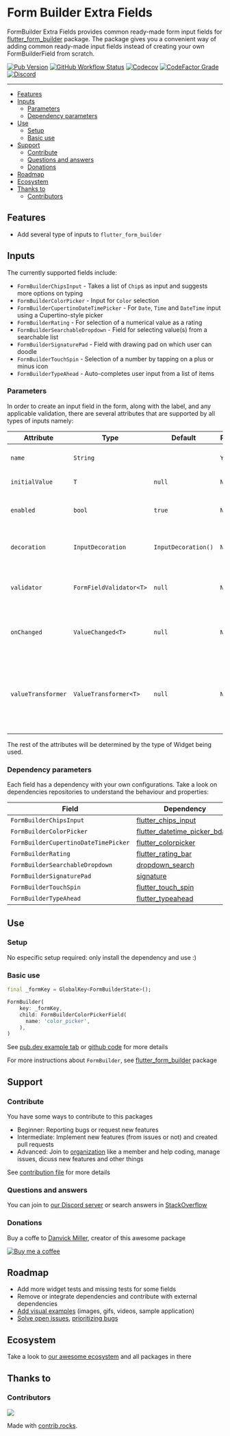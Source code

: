 # Form Builder Extra Fields

FormBuilder Extra Fields provides common ready-made form input fields for [flutter_form_builder](https://pub.dev/packages/flutter_form_builder) package. The package gives you a convenient way of adding common ready-made input fields instead of creating your own FormBuilderField from scratch.


[![Pub Version](https://img.shields.io/pub/v/form_builder_extra_fields?logo=flutter&style=for-the-badge)](https://pub.dev/packages/form_builder_extra_fields)
[![GitHub Workflow Status](https://img.shields.io/github/workflow/status/flutter-form-builder-ecosystem/form_builder_extra_fields/Base?logo=github&style=for-the-badge)](https://github.com/flutter-form-builder-ecosystem/form_builder_extra_fields/actions/workflows/base.yaml)
[![Codecov](https://img.shields.io/codecov/c/github/flutter-form-builder-ecosystem/form_builder_extra_fields?logo=codecov&style=for-the-badge)](https://codecov.io/gh/flutter-form-builder-ecosystem/form_builder_extra_fields/)
[![CodeFactor Grade](https://img.shields.io/codefactor/grade/github/flutter-form-builder-ecosystem/form_builder_extra_fields?logo=codefactor&style=for-the-badge)](https://www.codefactor.io/repository/github/flutter-form-builder-ecosystem/form_builder_extra_fields)
[![Discord](https://img.shields.io/discord/985922433578053673?logo=discord&style=for-the-badge)](https://discord.com/invite/25KNPMJQf2)
___

- [Features](#features)
- [Inputs](#inpus)
    - [Parameters](#parameters)
    - [Dependency parameters](#dependency-parameters)
- [Use](#use)
    - [Setup](#setup)
    - [Basic use](#basic-use)
- [Support](#support)
    - [Contribute](#contribute)
    - [Questions and answers](#questions-and-answers)
    - [Donations](#donations)
- [Roadmap](#roadmap)
- [Ecosystem](#ecosystem)
- [Thanks to](#thanks-to)
    - [Contributors](#contributors)

## Features

- Add several type of inputs to `flutter_form_builder`

## Inputs

The currently supported fields include:

* `FormBuilderChipsInput` - Takes a list of `Chip`s as input and suggests more options on typing
* `FormBuilderColorPicker` - Input for `Color` selection
* `FormBuilderCupertinoDateTimePicker` - For `Date`, `Time` and `DateTime` input using a Cupertino-style picker
* `FormBuilderRating` - For selection of a numerical value as a rating
* `FormBuilderSearchableDropdown` - Field for selecting value(s) from a searchable list
* `FormBuilderSignaturePad` - Field with drawing pad on which user can doodle
* `FormBuilderTouchSpin` - Selection of a number by tapping on a plus or minus icon
* `FormBuilderTypeAhead` - Auto-completes user input from a list of items

### Parameters

In order to create an input field in the form, along with the label, and any applicable validation, there are several attributes that are supported by all types of inputs namely:

| Attribute | Type  | Default | Required | Description |
|-----------|-------|---------|-------------|----------|
| `name` | `String` |  | `Yes` | This will form the key in the form value Map |
| `initialValue` | `T` | `null`  | `No` | The initial value of the input field |
| `enabled` | `bool` | `true` | `No` | Determines whether the field widget will accept user input. |
| `decoration` | `InputDecoration` | `InputDecoration()` | `No` | Defines the border, labels, icons, and styles used to decorate the field. |
| `validator` | `FormFieldValidator<T>` | `null` | `No` | A `FormFieldValidator` that will check the validity of value in the `FormField` |
| `onChanged` | `ValueChanged<T>` | `null` | `No` | This event function will fire immediately the the field value changes |
| `valueTransformer` | `ValueTransformer<T>` | `null` | `No` | Function that transforms field value before saving to form value. e.g. transform TextField value for numeric field from `String` to `num` |
The rest of the attributes will be determined by the type of Widget being used.

### Dependency parameters

Each field has a dependency with your own configurations. Take a look on dependencies repositories to understand the behaviour and properties:


| Field | Dependency |
|-------|------------|
|`FormBuilderChipsInput`|[flutter_chips_input](https://pub.dev/packages/flutter_chips_input)|
|`FormBuilderColorPicker`|[flutter_datetime_picker_bdaya](https://pub.dev/packages/flutter_datetime_picker_bdaya)|
|`FormBuilderCupertinoDateTimePicker`|[flutter_colorpicker](https://pub.dev/packages/flutter_colorpicker)|
|`FormBuilderRating`|[flutter_rating_bar](https://pub.dev/packages/flutter_rating_bar)|
|`FormBuilderSearchableDropdown`|[dropdown_search](https://pub.dev/packages/dropdown_search)|
|`FormBuilderSignaturePad`|[signature](https://pub.dev/packages/signature)|
|`FormBuilderTouchSpin`|[flutter_touch_spin](https://pub.dev/packages/flutter_touch_spin)|
|`FormBuilderTypeAhead`|[flutter_typeahead](https://pub.dev/packages/flutter_typeahead)|

## Use

### Setup

No especific setup required: only install the dependency and use :)

### Basic use

```dart
final _formKey = GlobalKey<FormBuilderState>();

FormBuilder(
    key: _formKey,
    child: FormBuilderColorPickerField(
      name: 'color_picker',
    ),
)
```

See [pub.dev example tab](https://pub.dev/packages/form_builder_extra_fields/example) or [github code](example/lib/main.dart) for more details

For more instructions about `FormBuilder`, see [flutter_form_builder](https://pub.dev/packages/flutter_form_builder) package

## Support

### Contribute

You have some ways to contribute to this packages

 - Beginner: Reporting bugs or request new features
 - Intermediate: Implement new features (from issues or not) and created pull requests
 - Advanced: Join to [organization](#ecosystem) like a member and help coding, manage issues, dicuss new features and other things

 See [contribution file](https://github.com/flutter-form-builder-ecosystem/.github/blob/main/CONTRIBUTING.md) for more details

### Questions and answers

You can join to [our Discord server](https://discord.gg/25KNPMJQf2) or search answers in [StackOverflow](https://stackoverflow.com/questions/tagged/flutter-form-builder)

### Donations

Buy a coffe to [Danvick Miller](https://twitter.com/danvickmiller), creator of this awesome package

[![Buy me a coffee](https://www.buymeacoffee.com/assets/img/guidelines/download-assets-sm-1.svg)](https://www.buymeacoffee.com/danvick)

## Roadmap

- Add more widget tests and missing tests for some fields
- Remove or integrate dependencies and contribute with external dependencies
- [Add visual examples](https://github.com/flutter-form-builder-ecosystem/form_builder_extra_fields/issues/21) (images, gifs, videos, sample application)
- [Solve open issues](https://github.com/flutter-form-builder-ecosystem/form_builder_extra_fields/issues), [prioritizing bugs](https://github.com/flutter-form-builder-ecosystem/form_builder_extra_fields/labels/bug)

## Ecosystem

Take a look to [our awesome ecosystem](https://github.com/flutter-form-builder-ecosystem) and all packages in there

## Thanks to

### Contributors

<a href="https://github.com/flutter-form-builder-ecosystem/form_builder_extra_fields/graphs/contributors">
  <img src="https://contrib.rocks/image?repo=flutter-form-builder-ecosystem/form_builder_extra_fields" />
</a>

Made with [contrib.rocks](https://contrib.rocks).
